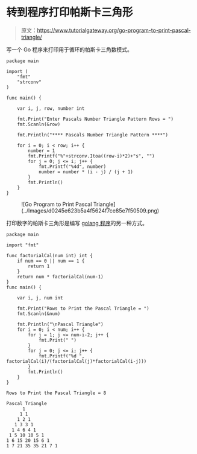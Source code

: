 # 转到程序打印帕斯卡三角形

> 原文：<https://www.tutorialgateway.org/go-program-to-print-pascal-triangle/>

写一个 Go 程序来打印用于循环的帕斯卡三角数模式。

```
package main

import (
	"fmt"
	"strconv"
)

func main() {

	var i, j, row, number int

	fmt.Print("Enter Pascals Number Triangle Pattern Rows = ")
	fmt.Scanln(&row)

	fmt.Println("**** Pascals Number Triangle Pattern ****")

	for i = 0; i < row; i++ {
		number = 1
		fmt.Printf("%"+strconv.Itoa((row-i)*2)+"s", "")
		for j = 0; j <= i; j++ {
			fmt.Printf("%4d", number)
			number = number * (i - j) / (j + 1)
		}
		fmt.Println()
	}
}
```

<figure class="wp-block-image size-large">![Go Program to Print Pascal Triangle](../Images/d0245e623b5a4f5624f7ce85e7f50509.png)</figure>

打印数字的帕斯卡三角形是编写 [golang 程序](https://www.tutorialgateway.org/go-programs/)的另一种方式。

```
package main

import "fmt"

func factorialCal(num int) int {
	if num == 0 || num == 1 {
		return 1
	}
	return num * factorialCal(num-1)
}
func main() {

	var i, j, num int

	fmt.Print("Rows to Print the Pascal Triangle = ")
	fmt.Scanln(&num)

	fmt.Println("\nPascal Triangle")
	for i = 0; i < num; i++ {
		for j = 1; j <= num-i-2; j++ {
			fmt.Print(" ")
		}
		for j = 0; j <= i; j++ {
			fmt.Printf("%d ", factorialCal(i)/(factorialCal(j)*factorialCal(i-j)))
		}
		fmt.Println()
	}
}
```

```
Rows to Print the Pascal Triangle = 8

Pascal Triangle
      1 
     1 1 
    1 2 1 
   1 3 3 1 
  1 4 6 4 1 
 1 5 10 10 5 1 
1 6 15 20 15 6 1 
1 7 21 35 35 21 7 1 
```